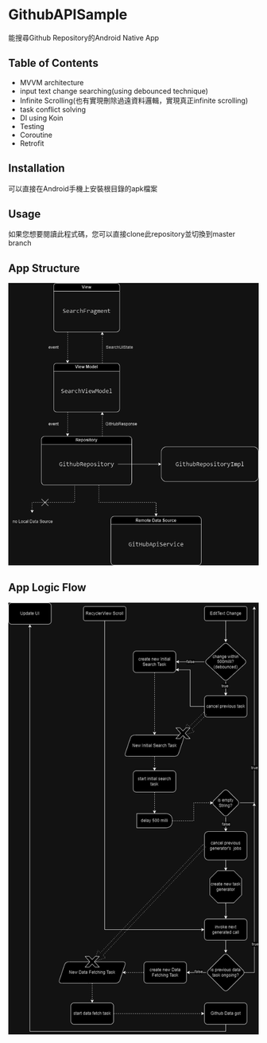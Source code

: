 # GithubAPISample

能搜尋Github Repository的Android Native App

## Table of Contents

- MVVM architecture
- input text change searching(using debounced technique)
- Infinite Scrolling(也有實現刪除過遠資料邏輯，實現真正infinite scrolling)
- task conflict solving
- DI using Koin
- Testing
- Coroutine
- Retrofit

## Installation

可以直接在Android手機上安裝根目錄的apk檔案

## Usage

如果您想要閱讀此程式碼，您可以直接clone此repository並切換到master branch

## App Structure

![Diagram](readmepics/GithubApiSampleStructure.png)

## App Logic Flow

![Diagram](readmepics/GithubApiSampleLogicFlow.png)